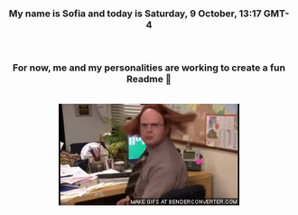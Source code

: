 


<div align="center">
<h3 >My name is Sofia and today is Saturday, 9 October, 13:17 GMT-4</h3><br>
<h3 >For now, me and my personalities are working to create a fun Readme 👋
</h3><br>
<img src='img/dwight.gif' alt='working...'/>
</div>
